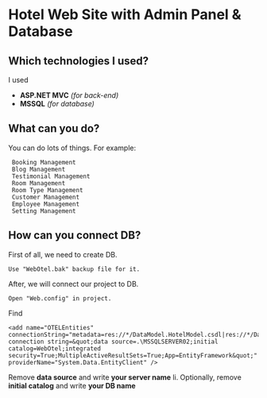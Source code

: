 # Hotel Web Site with Admin Panel & Database

## Which technologies I used?
I used 
* **ASP.NET MVC** *(for back-end)*
* **MSSQL** *(for database)*

## What can you do?
You can do lots of things.
For example:
```
 Booking Management
 Blog Management
 Testimonial Management
 Room Management
 Room Type Management
 Customer Management
 Employee Management
 Setting Management
```

## How can you connect DB?
First of all, we need to create DB. 
```
Use "WebOtel.bak" backup file for it.
```
After, we will connect our project to DB.
```
Open "Web.config" in project.
```
Find
```
<add name="OTELEntities" connectionString="metadata=res://*/DataModel.HotelModel.csdl|res://*/DataModel.HotelModel.ssdl|res://*/DataModel.HotelModel.msl;provider=System.Data.SqlClient;provider connection string=&quot;data source=.\MSSQLSERVER02;initial catalog=WebOtel;integrated security=True;MultipleActiveResultSets=True;App=EntityFramework&quot;" providerName="System.Data.EntityClient" />
```
Remove **data source** and write **your server name** li.
Optionally, remove **initial catalog** and write **your DB name**
